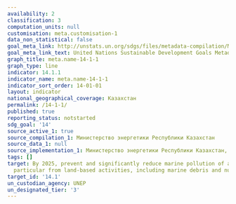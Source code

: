 ```yaml
---
availability: 2
classification: 3
computation_units: null
customisation: meta.customisation-1
data_non_statistical: false
goal_meta_link: http://unstats.un.org/sdgs/files/metadata-compilation/Metadata-Goal-14.pdf
goal_meta_link_text: United Nations Sustainable Development Goals Metadata (pdf 288kB)
graph_title: meta.name-14-1-1
graph_type: line
indicator: 14.1.1
indicator_name: meta.name-14-1-1
indicator_sort_order: 14-01-01
layout: indicator
national_geographical_coverage: Казахстан
permalink: /14-1-1/
published: true
reporting_status: notstarted
sdg_goal: '14'
source_active_1: true
source_compilation_1: Министерство энергетики Республики Казахстан
source_data_1: null
source_implementation_1: Министерство энергетики Республики Казахстан, МИИР
tags: []
target: By 2025, prevent and significantly reduce marine pollution of all kinds, in
  particular from land-based activities, including marine debris and nutrient pollution
target_id: '14.1'
un_custodian_agency: UNEP
un_designated_tier: '3'
---
```

